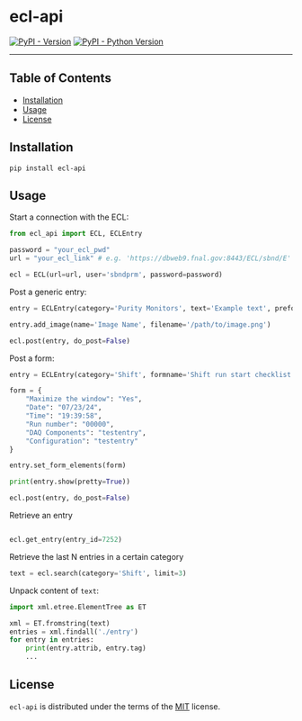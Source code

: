 # ecl-api

[![PyPI - Version](https://img.shields.io/pypi/v/ecl-api.svg)](https://pypi.org/project/ecl-api)
[![PyPI - Python Version](https://img.shields.io/pypi/pyversions/ecl-api.svg)](https://pypi.org/project/ecl-api)

-----

## Table of Contents

- [Installation](#installation)
- [Usage](#usage)
- [License](#license)

## Installation

```console
pip install ecl-api
```

## Usage

Start a connection with the ECL:

```python
from ecl_api import ECL, ECLEntry

password = "your_ecl_pwd"
url = "your_ecl_link" # e.g. 'https://dbweb9.fnal.gov:8443/ECL/sbnd/E'

ecl = ECL(url=url, user='sbndprm', password=password)
```

Post a generic entry:
```python
entry = ECLEntry(category='Purity Monitors', text='Example text', preformatted=True)

entry.add_image(name='Image Name', filename='/path/to/image.png')

ecl.post(entry, do_post=False)
```

Post a form:
```python
entry = ECLEntry(category='Shift', formname='Shift run start checklist - v1')

form = {
    "Maximize the window": "Yes",
    "Date": "07/23/24",
    "Time": "19:39:58",
    "Run number": "00000",
    "DAQ Components": "testentry",
    "Configuration": "testentry" 
}

entry.set_form_elements(form)

print(entry.show(pretty=True))

ecl.post(entry, do_post=False)
```

Retrieve an entry
```python

ecl.get_entry(entry_id=7252)
```

Retrieve the last N entries in a certain category

```python
text = ecl.search(category='Shift', limit=3)
```

Unpack content of `text`:
```python
import xml.etree.ElementTree as ET

xml = ET.fromstring(text)
entries = xml.findall('./entry')
for entry in entries:
	print(entry.attrib, entry.tag)
	...
```


## License

`ecl-api` is distributed under the terms of the [MIT](https://spdx.org/licenses/MIT.html) license.
